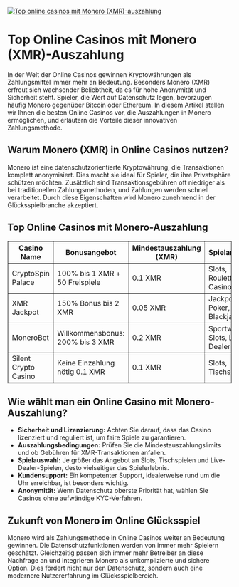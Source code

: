 [![Top online casinos mit Monero (XMR)-auszahlung](https://123-caf.pages.dev/gitsignup.png)](https://vrmoo.ru/Bt82HjjY)

<h1>Top Online Casinos mit Monero (XMR)-Auszahlung</h1> <p>In der Welt der Online Casinos gewinnen Kryptowährungen als Zahlungsmittel immer mehr an Bedeutung. Besonders Monero (XMR) erfreut sich wachsender Beliebtheit, da es für hohe Anonymität und Sicherheit steht. Spieler, die Wert auf Datenschutz legen, bevorzugen häufig Monero gegenüber Bitcoin oder Ethereum. In diesem Artikel stellen wir Ihnen die besten Online Casinos vor, die Auszahlungen in Monero ermöglichen, und erläutern die Vorteile dieser innovativen Zahlungsmethode.</p>  <h2>Warum Monero (XMR) in Online Casinos nutzen?</h2> <p>Monero ist eine datenschutzorientierte Kryptowährung, die Transaktionen komplett anonymisiert. Dies macht sie ideal für Spieler, die ihre Privatsphäre schützen möchten. Zusätzlich sind Transaktionsgebühren oft niedriger als bei traditionellen Zahlungsmethoden, und Zahlungen werden schnell verarbeitet. Durch diese Eigenschaften wird Monero zunehmend in der Glücksspielbranche akzeptiert.</p>  <h2>Top Online Casinos mit Monero-Auszahlung</h2> <table border="1" cellpadding="8" cellspacing="0">   <thead>     <tr>       <th>Casino Name</th>       <th>Bonusangebot</th>       <th>Mindestauszahlung (XMR)</th>       <th>Spielangebot</th>       <th>Besondere Merkmale</th>     </tr>   </thead>   <tbody>     <tr>       <td>CryptoSpin Palace</td>       <td>100% bis 1 XMR + 50 Freispiele</td>       <td>0.1 XMR</td>       <td>Slots, Roulette, Live Casino</td>       <td>Sofortige XMR-Auszahlung</td>     </tr>     <tr>       <td>XMR Jackpot</td>       <td>150% Bonus bis 2 XMR</td>       <td>0.05 XMR</td>       <td>Jackpots, Poker, Blackjack</td>       <td>Exklusive XMR-Turniere</td>     </tr>     <tr>       <td>MoneroBet</td>       <td>Willkommensbonus: 200% bis 3 XMR</td>       <td>0.2 XMR</td>       <td>Sportwetten, Slots, Live Dealer</td>       <td>Benutzerfreundliche Wallet-Integration</td>     </tr>     <tr>       <td>Silent Crypto Casino</td>       <td>Keine Einzahlung nötig 0.1 XMR</td>       <td>0.1 XMR</td>       <td>Slots, Tischspiele</td>       <td>Maximaler Datenschutz, keine KYC</td>     </tr>   </tbody> </table>  <h2>Wie wählt man ein Online Casino mit Monero-Auszahlung?</h2> <ul>   <li><strong>Sicherheit und Lizenzierung:</strong> Achten Sie darauf, dass das Casino lizenziert und reguliert ist, um faire Spiele zu garantieren.</li>   <li><strong>Auszahlungsbedingungen:</strong> Prüfen Sie die Mindestauszahlungslimits und ob Gebühren für XMR-Transaktionen anfallen.</li>   <li><strong>Spielauswahl:</strong> Je größer das Angebot an Slots, Tischspielen und Live-Dealer-Spielen, desto vielseitiger das Spielerlebnis.</li>   <li><strong>Kundensupport:</strong> Ein kompetenter Support, idealerweise rund um die Uhr erreichbar, ist besonders wichtig.</li>   <li><strong>Anonymität:</strong> Wenn Datenschutz oberste Priorität hat, wählen Sie Casinos ohne aufwändige KYC-Verfahren.</li> </ul>  <h2>Zukunft von Monero im Online Glücksspiel</h2> <p>Monero wird als Zahlungsmethode in Online Casinos weiter an Bedeutung gewinnen. Die Datenschutzfunktionen werden von immer mehr Spielern geschätzt. Gleichzeitig passen sich immer mehr Betreiber an diese Nachfrage an und integrieren Monero als unkomplizierte und sichere Option. Dies fördert nicht nur den Datenschutz, sondern auch eine modernere Nutzererfahrung im Glücksspielbereich.</p>